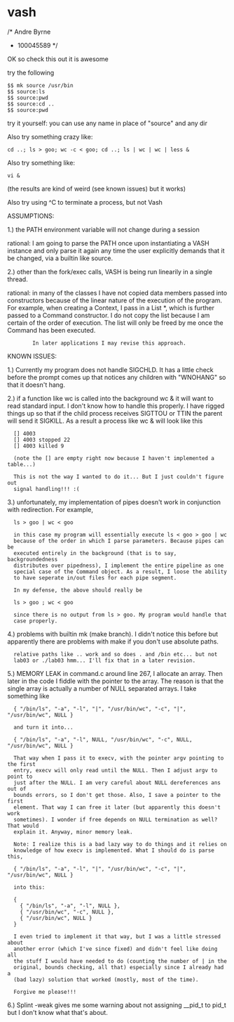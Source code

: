 vash
====

/* Andre Byrne
 * 100045589 */ 

OK so check this out it is awesome

try the following

```
$$ mk source /usr/bin
$$ source:ls
$$ source:pwd
$$ source:cd ..
$$ source:pwd
```

try it yourself: you can use any name in place of "source" and any dir

Also try something crazy like:

```
cd ..; ls > goo; wc -c < goo; cd ..; ls | wc | wc | less &
```

Also try something like:

```
vi &
```

(the results are kind of weird (see known issues) but it works)

Also try using ^C to terminate a process, but not Vash

ASSUMPTIONS: 

  1.) the PATH environment variable will not change during a session

  rational: I am going to parse the PATH once upon instantiating a VASH
            instance and only parse it again any time the user 
            explicitly demands that it be changed, via a builtin like 
            source.

  2.) other than the fork/exec calls, VASH is being run linearily in a
      single thread.

  rational: in many of the classes I have not copied data members passed 
            into constructors because of the linear nature of the execution
            of the program. For example, when creating a Context, I pass in 
            a List *, which is further passed to a Command constructor. I 
            do not copy the list because I am certain of the order of execution.
            The list will only be freed by me once the Command has been
            executed. 

            In later applications I may revise this approach. 

KNOWN ISSUES: 
  
  1.) Currently my program does not handle SIGCHLD. It has a little check
      before the prompt comes up that notices any children with "WNOHANG"
      so that it doesn't hang. 

  2.) if a function like wc is called into the background wc & it will want 
      to read standard input. I don't know how to handle this properly. I have
      rigged things up so that if the child process receives SIGTTOU or TTIN
      the parent will send it SIGKILL. As a result a process like wc & will
      look like this

      [] 4003
      [] 4003 stopped 22
      [] 4003 killed 9

      (note the [] are empty right now because I haven't implemented a table...)

      This is not the way I wanted to do it... But I just couldn't figure out
      signal handling!!! :(

  3.) unfortunately, my implementation of pipes doesn't work in conjunction 
      with redirection. For example,

      ls > goo | wc < goo

      in this case my program will essentially execute ls < goo > goo | wc 
      because of the order in which I parse parameters. Because pipes can be
      executed entirely in the background (that is to say, backgroundedness
      distributes over pipedness), I implement the entire pipeline as one 
      special case of the Command object. As a result, I loose the ability 
      to have seperate in/out files for each pipe segment. 

      In my defense, the above should really be 

      ls > goo ; wc < goo

      since there is no output from ls > goo. My program would handle that 
      case properly.

  4.) problems with builtin mk (make branch). I didn't notice this before 
      but apparently there are problems with make if you don't use absolute
      paths. 
    
      relative paths like .. work and so does . and /bin etc... but not
      lab03 or ./lab03 hmm... I'll fix that in a later revision.

  5.) MEMORY LEAK in command.c around line 267, I allocate an array. Then later
      in the code I fiddle with the pointer to the array. The reason is that 
      the single array is actually a number of NULL separated arrays. I take
      something like

      { "/bin/ls", "-a", "-l", "|", "/usr/bin/wc", "-c", "|", "/usr/bin/wc", NULL }

      and turn it into...

      { "/bin/ls", "-a", "-l", NULL, "/usr/bin/wc", "-c", NULL, "/usr/bin/wc", NULL }

      That way when I pass it to execv, with the pointer argv pointing to the first
      entry, execv will only read until the NULL. Then I adjust argv to point to
      just after the NULL. I am very careful about NULL dereferences ans out of 
      bounds errors, so I don't get those. Also, I save a pointer to the first 
      element. That way I can free it later (but apparently this doesn't work 
      sometimes). I wonder if free depends on NULL termination as well? That would
      explain it. Anyway, minor memory leak. 

      Note: I realize this is a bad lazy way to do things and it relies on 
      knowledge of how execv is implemented. What I should do is parse this,

      { "/bin/ls", "-a", "-l", "|", "/usr/bin/wc", "-c", "|", "/usr/bin/wc", NULL }

      into this:

      {
        { "/bin/ls", "-a", "-l", NULL }, 
        { "/usr/bin/wc", "-c", NULL }, 
        { "/usr/bin/wc", NULL }
      }

      I even tried to implement it that way, but I was a little stressed about 
      another error (which I've since fixed) and didn't feel like doing all
      the stuff I would have needed to do (counting the number of | in the 
      original, bounds checking, all that) especially since I already had a
      (bad lazy) solution that worked (mostly, most of the time). 

      Forgive me please!!!

  6.) Splint -weak gives me some warning about not assigning __pid_t to pid_t
      but I don't know what that's about. 
